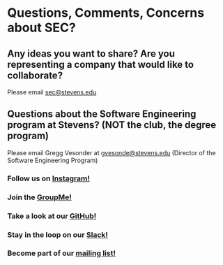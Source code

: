 
# Questions, Comments, Concerns about SEC?

## Any ideas you want to share? Are you representing a company that would like to collaborate?

Please email <sec@stevens.edu>

## Questions about the Software Engineering program at Stevens? (NOT the club, the degree program)

Please email Gregg Vesonder at <gvesonde@stevens.edu>
(Director of the Software Engineering Program)

### Follow us on [Instagram!](https://www.instagram.com/secstevens/?utm_source=ig_profile_share&igshid=11oehey6qskqx)

### Join the [GroupMe!](https://web.groupme.com/join_group/47489910/Iw5HVV)

### Take a look at our [GitHub!](https://github.com/StevensSEC)

### Stay in the loop on our [Slack!](https://secstevens.slack.com)

### Become part of our [mailing list!](https://lists.stevens.edu/mailman/listinfo/sec)
